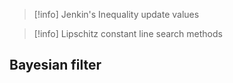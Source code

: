
>[!info] Jenkin's Inequality
>update values


>[!info] Lipschitz constant
>line search methods 





## Bayesian filter

